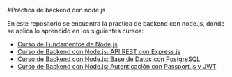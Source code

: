 #Práctica de backend con node.js

En este repositorio se encuentra la practica de backend con node.js, donde se aplica lo aprendido en los siguientes cursos:

* [Curso de Fundamentos de Node.js](https://platzi.com/cursos/fundamentos-node/ "Curso de Fundamentos de Node.js")
* [Curso de Backend con Node.js: API REST con Express.js](https://platzi.com/cursos/backend-nodejs/ "Curso de Backend con Node.js: API REST con Express.js")
* [Curso de Backend con Node.js: Base de Datos con PostgreSQL](https://platzi.com/cursos/backend-nodejs-postgres/ "Curso de Backend con Node.js: Base de Datos con PostgreSQL")
* [Curso de Backend con Node.js: Autenticación con Passport.js y JWT](https://platzi.com/cursos/passport/ "Curso de Backend con Node.js: Autenticación con Passport.js y JWT")
